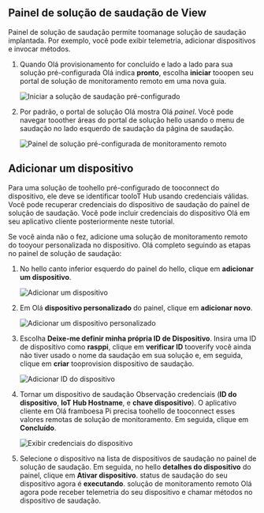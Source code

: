## <a name="view-hello-solution-dashboard"></a>Painel de solução de saudação de View

Painel de solução de saudação permite toomanage solução de saudação implantada. Por exemplo, você pode exibir telemetria, adicionar dispositivos e invocar métodos.

1. Quando Olá provisionamento for concluído e lado a lado para sua solução pré-configurada Olá indica **pronto**, escolha **iniciar** tooopen seu portal de solução de monitoramento remoto em uma nova guia.

    ![Iniciar a solução de saudação pré-configurado][img-launch-solution]

1. Por padrão, o portal de solução Olá mostra Olá *painel*. Você pode navegar tooother áreas do portal de solução hello usando o menu de saudação no lado esquerdo de saudação da página de saudação.

    ![Painel de solução pré-configurada de monitoramento remoto][img-menu]

## <a name="add-a-device"></a>Adicionar um dispositivo

Para uma solução de toohello pré-configurado de tooconnect do dispositivo, ele deve se identificar tooIoT Hub usando credenciais válidas. Você pode recuperar credenciais do dispositivo de saudação do painel de solução de saudação. Você pode incluir credenciais do dispositivo Olá em seu aplicativo cliente posteriormente neste tutorial.

Se você ainda não o fez, adicione uma solução de monitoramento remoto do tooyour personalizada no dispositivo. Olá completo seguindo as etapas no painel de solução de saudação:

1. No hello canto inferior esquerdo do painel do hello, clique em **adicionar um dispositivo**.

   ![Adicionar um dispositivo][1]

1. Em Olá **dispositivo personalizado** do painel, clique em **adicionar novo**.

   ![Adicionar um dispositivo personalizado][2]

1. Escolha **Deixe-me definir minha própria ID de Dispositivo**. Insira uma ID de dispositivo como **rasppi**, clique em **verificar ID** tooverify você ainda não tiver usado o nome da saudação em sua solução e, em seguida, clique em **criar** tooprovision dispositivo de saudação.

   ![Adicionar ID do dispositivo][3]

1. Tornar um dispositivo de saudação Observação credenciais (**ID do dispositivo**, **IoT Hub Hostname**, e **chave dispositivo**). O aplicativo cliente em Olá framboesa Pi precisa toohello de tooconnect esses valores remotas de solução de monitoramento. Em seguida, clique em **Concluído**.

    ![Exibir credenciais do dispositivo][4]

1. Selecione o dispositivo na lista de dispositivos de saudação no painel de solução de saudação. Em seguida, no hello **detalhes do dispositivo** do painel, clique em **Ativar dispositivo**. status de saudação do seu dispositivo agora é **executando**. solução de monitoramento remoto Olá agora pode receber telemetria do seu dispositivo e chamar métodos no dispositivo de saudação.

[img-launch-solution]: media/iot-suite-raspberry-pi-kit-view-solution/launch.png
[img-menu]: media/iot-suite-raspberry-pi-kit-view-solution/menu.png
[1]: media/iot-suite-raspberry-pi-kit-view-solution/suite0.png
[2]: media/iot-suite-raspberry-pi-kit-view-solution/suite1.png
[3]: media/iot-suite-raspberry-pi-kit-view-solution/suite2.png
[4]: media/iot-suite-raspberry-pi-kit-view-solution/suite3.png